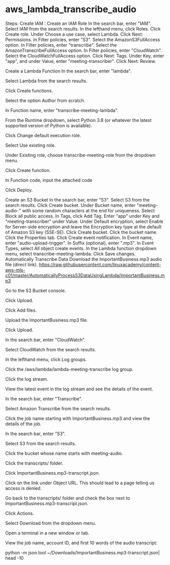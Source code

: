 # aws_lambda_transcribe_audio

Steps:
Create IAM :
Create an IAM Role
In the search bar, enter "IAM".
Select IAM from the search results.
In the lefthand menu, click Roles.
Click Create role.
Under Choose a use case, select Lambda.
Click Next: Permissions.
In Filter policies, enter "S3".
Select the AmazonS3FullAccess option.
In Filter policies, enter "transcribe".
Select the AmazonTranscribeFullAccess option.
In Filter policies, enter "CloudWatch".
Select the CloudWatchFullAccess option.
Click Next: Tags.
Under Key, enter "app", and under Value, enter "meeting-transcriber".
Click Next: Review.

Create a Lambda Function
In the search bar, enter "lambda".

Select Lambda from the search results.

Click Create functions.

Select the option Author from scratch.

In Function name, enter "transcribe-meeting-lambda".

From the Runtime dropdown, select Python 3.8 (or whatever the latest supported version of Python is available).

Click Change default execution role.

Select Use existing role.

Under Existing role, choose transcribe-meeting-role from the dropdown menu.

Click Create function.

In Function code, input the attached code

Click Deploy.

Create an S3 Bucket
In the search bar, enter "S3".
Select S3 from the search results.
Click Create bucket.
Under Bucket name, enter "meeting-audio-" with some random characters at the end for uniqueness.
Select Block all public access.
In Tags, click Add Tag.
Enter "app" under Key and "meeting-transcriber" under Value.
Under Default encryption, select Enable for Server-side encryption and leave the Encryption key type at the default of Amazon S3 key (SSE-SE).
Click Create bucket.
Click the bucket name.
Click the Properties tab.
Click Create event notification.
In Event name, enter "audio-upload-trigger".
In Suffix (optional), enter ".mp3".
In Event Types, select All object create events.
In the Lambda function dropdown menu, select transcribe-meeting-lambda.
Click Save changes.
Automatically Transcribe Data
Download the ImportantBusiness.mp3 audio file (direct link).
https://raw.githubusercontent.com/linuxacademy/content-aws-mls-c01/master/AutomaticallyProcessS3DataUsingLambda/ImportantBusiness.mp3

Go to the S3 Bucket console.

Click Upload.

Click Add files.

Upload the ImportantBusiness.mp3 file.

Click Upload.

In the search bar, enter "CloudWatch".

Select CloudWatch from the search results.

In the lefthand menu, click Log groups.

Click the /aws/lambda/lambda-meeting-transcribe log group.

Click the log stream.

View the latest event in the log stream and see the details of the event.

In the search bar, enter "Transcribe".

Select Amazon Transcribe from the search results.

Click the job name starting with ImportantBusiness.mp3 and view the details of the job.

In the search bar, enter "S3".

Select S3 from the search results.

Click the bucket whose name starts with meeting-audio.

Click the transcripts/ folder.

Click ImportantBusiness.mp3-transcript.json.

Click on the link under Object URL. This should lead to a page telling us access is denied.

Go back to the transcripts/ folder and check the box next to ImportantBusiness.mp3-transcript.json.

Click Actions.

Select Download from the dropdown menu.

Open a terminal in a new window or tab.

View the job name, account ID, and first 10 words of the audio transcript:

python -m json.tool ~/Downloads/ImportantBusiness.mp3-transcript.json| head -10 
